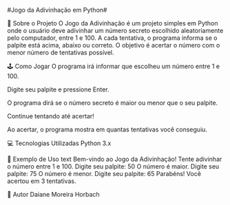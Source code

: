 #Jogo da Adivinhação em Python#

🎯 Sobre o Projeto
O Jogo da Adivinhação é um projeto simples em Python onde o usuário deve adivinhar um número secreto escolhido aleatoriamente pelo computador, entre 1 e 100. A cada tentativa, o programa informa se o palpite está acima, abaixo ou correto. O objetivo é acertar o número com o menor número de tentativas possível.

🕹️ Como Jogar
O programa irá informar que escolheu um número entre 1 e 100.

Digite seu palpite e pressione Enter.

O programa dirá se o número secreto é maior ou menor que o seu palpite.

Continue tentando até acertar!

Ao acertar, o programa mostra em quantas tentativas você conseguiu.

💻 Tecnologias Utilizadas
Python 3.x

📄 Exemplo de Uso
text
Bem-vindo ao Jogo da Adivinhação!
Tente adivinhar o número entre 1 e 100.
Digite seu palpite: 50
O número é maior.
Digite seu palpite: 75
O número é menor.
Digite seu palpite: 65
Parabéns! Você acertou em 3 tentativas.

👤 Autor
Daiane Moreira Horbach 
